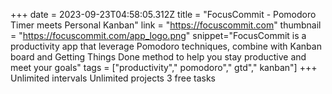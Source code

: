 +++
date = 2023-09-23T04:58:05.312Z
title = "FocusCommit - Pomodoro Timer meets Personal Kanban"
link = "https://focuscommit.com"
thumbnail = "https://focuscommit.com/app_logo.png"
snippet="FocusCommit is a productivity app that leverage Pomodoro techniques, combine with Kanban board and Getting Things Done method to help you stay productive and meet your goals"
tags = ["productivity"," pomodoro"," gtd"," kanban"]
+++
Unlimited intervals
Unlimited projects
3 free tasks
